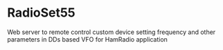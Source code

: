 # RadioSet55
Web server to remote control custom device setting frequency and other parameters in DDs based VFO for HamRadio application 
